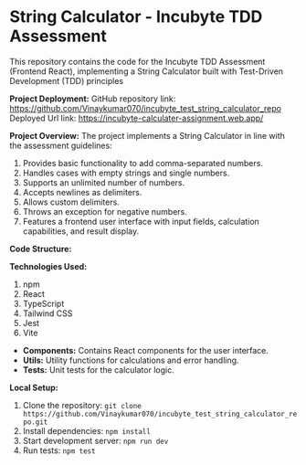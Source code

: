 # String Calculator - Incubyte TDD Assessment

This repository contains the code for the Incubyte TDD Assessment (Frontend React), implementing a String Calculator built with Test-Driven Development (TDD) principles

**Project Deployment:** 
 GitHub repository link: https://github.com/Vinaykumar070/incubyte_test_string_calculator_repo
 Deployed Url link: https://incubyte-calculater-assignment.web.app/

**Project Overview:**
The project implements a String Calculator in line with the assessment guidelines:

  1. Provides basic functionality to add comma-separated numbers.
  2. Handles cases with empty strings and single numbers.
  3. Supports an unlimited number of numbers.
  4. Accepts newlines as delimiters.
  5. Allows custom delimiters.
  6. Throws an exception for negative numbers.
  7. Features a frontend user interface with input fields, calculation capabilities, and result display.

**Code Structure:**

**Technologies Used:**
  1. npm
  2. React
  3. TypeScript
  4. Tailwind CSS
  5. Jest
  6. Vite

- **Components:** Contains React components for the user interface.
- **Utils:** Utility functions for calculations and error handling.
- **Tests:** Unit tests for the calculator logic.

**Local Setup:**

1. Clone the repository: `git clone https://github.com/Vinaykumar070/incubyte_test_string_calculator_repo.git`
2. Install dependencies: `npm install`
3. Start development server: `npm run dev`
4. Run tests: `npm test`
